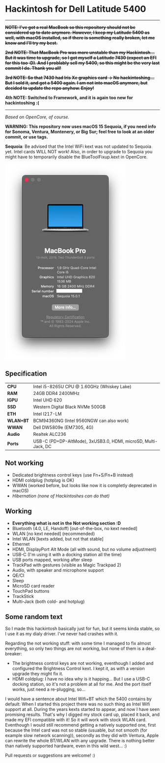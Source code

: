 # Hackintosh for Dell Latitude 5400

---
~~**NOTE: I've got a real MacBook so this repository should not be considered up to date anymore. However, I keep my Latitude 5400 as well, with macOS installed, so if there is something really broken, let me know and I'll try my best.**~~

~~**2nd NOTE: That MacBook Pro was more unstable than my Hackintosh... But it was time to upgrade, so I got myself a Latitude 7430 (expect an EFI for this too :D). And I problably sell my 5400, so this might be the very last commit I do. Thank you all!**~~

~~**3rd NOTE: So that 7430 had Iris Xe graphics card -> No hackintoshing... But I sold it, and got a 5400 again. I am not into macOS anymore, but decided to update the repo anyhow. Enjoy!**~~

**4th NOTE: Switched to Framework, and it is again too new for hackintoshing :(**

---

*Based on OpenCore, of course.*

**WARNING: This repository now uses macOS 15 Sequoia, if you need info for Sonoma, Ventura, Montenery, or Big Sur; feel free to look at an older commit, or use tags.**

**Sequoia**: Be advised that the Intel WiFi kext was not updated to Sequoia yet. Intel cards WILL NOT work! Also, in order to upgrade to Sequoia you might have to temporarily disable the BlueToolFixup.kext in OpenCore.

![About my Mac](.img/system.png)

## Specification

| | |
|-|-|
|**CPU**|Intel i5-8265U CPU @ 1.60GHz (Whiskey Lake)|
|**RAM**|24GB DDR4 2400MHz|
|**IGPU**|Intel UHD 620|
|**SSD**|Western Digital Black NVMe 500GB|
|**ETH**|Intel I217-LM|
|**WLAN+BT**|BCM94360NG (Intel 9560NGW can also work)|
|**WWAN**|Dell DW5809e (EM7305, 4G)|
|**Audio**|Realtek ALC236|
|**Ports**|USB-C (PD+DP-AltMode), 3xUSB3.0, HDMI, microSD, Multi-Jack, DC|

## Not working

- Dedicated brightness control keys (use Fn+S/Fn+B instead)
- HDMI coldplug (hotplug is OK)
- WWAN (worked before, but looks like now it is completly deprecated in macOS)
- *Hibernation (none of Hackintoshes can do that)*

## Working

- **Everything what is not in the Not working section :D**
- Bluetooth (4.0, LE, Handoff) [out-of-the-box, no kext needed]
- WLAN [no kext needed] (recommended)
- Intel WLAN [kexts added, but not that stable]
- Ethernet
- HDMI, DisplayPort Alt Mode (all with sound, but no volume adjustment)
- USB-C (I'm using it with a docking station all the time)
- USB ports mapped, working after sleep
- TrackPad with gestures (visible as Magic Trackpad 2)
- Audio, with speaker and microphone support
- QE/CI
- Sleep
- MicroSD card reader
- TouchPad buttons
- TrackStick
- Multi-Jack (both cold- and hotplug)

## Some random text

So I made this hackintosh basically just for fun, but it seems kinda stable, so I use it as my dialy driver. I've never had crashes with it.  

Regarding the not working stuff: with some time I managed to fix almost everything, so only two things are not working, but none of them is a deal-breaker:
 - The brightness control keys are not working, eventhough I added and configured the Brightness Control kext. I kept it, as with a version upgrade they might fix it.
 - HDMI coldplug: I have no idea why is it happing... But I use a USB-C docking station, so it's not a problem at all for me. And the port itself works, just need a re-plugging, so...

I would have a sentence about Intel Wifi+BT which the 5400 contains by default: When I started this project there was no such thing as Intel Wifi support at all. During the years kexts started to appear, and now I have seen promising results. That's why I digged my stock card up, placed it back, and made my EFI compatible with it! So it will work with stock WLAN card. Eventhough I would still recommend getting a natively supported one, first because the Intel card was not so stable (usuable, but not smooth (for example slow network scanning)), secondly as they did with Ventura, Apple can rewrite the whole BT/WLAN with any upgrade. There is nothing better than natively supported hardware, even in this wild west... :)

Pull requests or suggestions are welcome! :)
